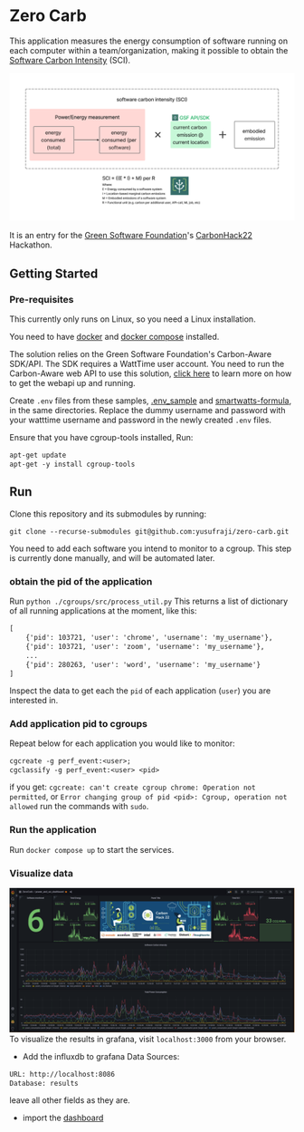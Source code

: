 # Zero Carb

This application measures the energy consumption of software running on each computer within a team/organization, making it possible to obtain the [Software Carbon Intensity](https://github.com/Green-Software-Foundation/software_carbon_intensity) (SCI).

![sci](images/sci.png)

It is an entry for the [Green Software Foundation](https://greensoftware.foundation/)'s [CarbonHack22](https://taikai.network/gsf/hackathons/carbonhack22/overview) Hackathon.
## Getting Started

### Pre-requisites

This currently only runs on Linux, so you need a Linux installation.

You need to have [docker](https://docs.docker.com/engine/install/) and [docker compose](https://docs.docker.com/compose/install/) installed.

The solution relies on the Green Software Foundation's Carbon-Aware SDK/API. 
The SDK requires a WattTime user account. 
You need to run the Carbon-Aware web API  to use this solution, [click here]() to learn more on how to get the webapi up and running.

Create `.env` files from these samples, [.env_sample](.env) and [smartwatts-formula](smartwatts-formula/.env), in the same directories. 
Replace the dummy username and password with your watttime username and password in the newly created `.env` files.

Ensure that you have cgroup-tools installed, Run:
```
apt-get update
apt-get -y install cgroup-tools
```

## Run

Clone this repository and its submodules by running:

```
git clone --recurse-submodules git@github.com:yusufraji/zero-carb.git
```

You need to add each software you intend to monitor to a cgroup.
This step is currently done manually, and will be automated later.

### obtain the pid of the application
Run `python ./cgroups/src/process_util.py`
This returns a list of dictionary of all running applications at the moment, like this:
```
[
    {'pid': 103721, 'user': 'chrome', 'username': 'my_username'},
    {'pid': 103721, 'user': 'zoom', 'username': 'my_username'},
    ...
    {'pid': 280263, 'user': 'word', 'username': 'my_username'}    
]
```
Inspect the data to get each the `pid` of each application (`user`) you are interested in.

### Add application pid to cgroups
Repeat below for each application you would like to monitor:
```
cgcreate -g perf_event:<user>;
cgclassify -g perf_event:<user> <pid>
```
if you get:
`cgcreate: can't create cgroup chrome: Operation not permitted`, 
or `Error changing group of pid <pid>: Cgroup, operation not allowed`
run the commands with `sudo`.

### Run the application
Run `docker compose up` to start the services.

### Visualize data
![grafana dashboard](images/2022-11-03_15-59.png)
To visualize the results in grafana, visit `localhost:3000` from your browser. 
* Add the influxdb to grafana Data Sources:
```
URL: http://localhost:8086
Database: results
```
leave all other fields as they are.
* import the [dashboard](power_and_sci_dashboard.json)
